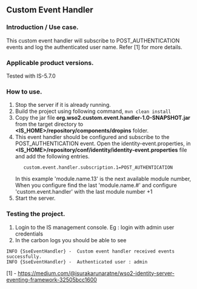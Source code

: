 ## Custom Event Handler
### Introduction / Use case.
This custom event handler will subscribe to POST_AUTHENTICATION events and log the authenticated user name. Refer \[1] for more details.


### Applicable product versions.
Tested with IS-5.7.0

### How to use.
1) Stop the server if it is already running.
2) Build the project using following command,
  ```mvn clean install```
3) Copy the jar file __org.wso2.custom.event.handler-1.0-SNAPSHOT.jar__ from the target directory to __<IS_HOME>/repository/components/dropins__ folder.
4) This event handler should be configured and subscribe to the POST_AUTHENTICATION event.
   Open the identity-event.properties, in __<IS_HOME>/repository/conf/identity/identity-event.properties__ file and add the following entries.
   ```module.name.13=custom.event.handler
      custom.event.handler.subscription.1=POST_AUTHENTICATION
    ```
    In this example 'module.name.13' is the next available module number, When you configure find the last 'module.name.#'
    and configure 'custom.event.handler' with the last module number +1
5) Start the server.

### Testing the project.
1) Login to the IS management console. Eg : login with admin user credentials
2) In the carbon logs you should be able to see
```
INFO {SseEventHandler} -  Custom event handler received events successfully.
INFO {SseEventHandler} -  Authenticated user : admin

```

\[1] - https://medium.com/@isurakarunaratne/wso2-identity-server-eventing-framework-32505bcc1600





